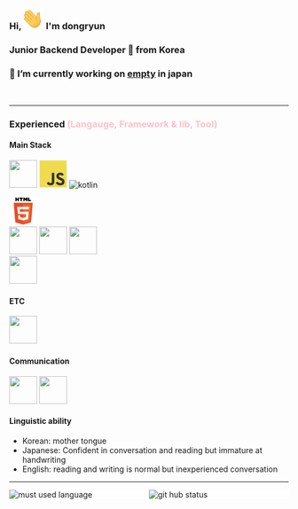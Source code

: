 <link rel="stylesheet" href="https://cdn.jsdelivr.net/gh/devicons/devicon@v2.12.0/devicon.min.css">

### Hi,<img src="https://raw.githubusercontent.com/ABSphreak/ABSphreak/master/gifs/Hi.gif" width="40px" /> I'm dongryun

### Junior Backend Developer 🚀 from Korea

### 🔭 I’m currently working on [empty]() in japan

<br/>

<hr/>

### Experienced <span style="color: pink">(Langauge, Framework & lib, Tool)</span>

#### Main Stack
<p>
    <img src="https://cdn.jsdelivr.net/gh/devicons/devicon/icons/java/java-original-wordmark.svg" width="50" height="50"/>
    <img src="https://raw.githubusercontent.com/devicons/devicon/master/icons/javascript/javascript-original.svg" alt="javascript" width="50" height="50"/>
    <img src="https://cdn.jsdelivr.net/gh/devicons/devicon@latest/icons/kotlin/kotlin-original.svg" alt="kotlin" width="50" height="50"/>
<div class="tech-stack2">
    <img src="https://raw.githubusercontent.com/devicons/devicon/master/icons/html5/html5-original-wordmark.svg" alt="html5" width="50" height="50"/> 
</div>
<div class="tech-stack3">
    <img src='https://cdn.jsdelivr.net/gh/devicons/devicon/icons/spring/spring-original-wordmark.svg' width="50" height="50">
    <img src='https://cdn.jsdelivr.net/gh/devicons/devicon/icons/nodejs/nodejs-original-wordmark.svg' width="50" height="50">
    <img src='https://cdn.jsdelivr.net/gh/devicons/devicon/icons/express/express-original-wordmark.svg' width="50" height="50">
</div>
<div class="tech-stack4" style="margin-bottom: 1rem">
    <img src='https://cdn.jsdelivr.net/gh/devicons/devicon/icons/docker/docker-plain-wordmark.svg' width="50" height="50">
</div>

#### ETC
<div class="tech-stack5" style="margin-bottom: 1rem">
    <img src='https://cdn.jsdelivr.net/gh/devicons/devicon/icons/amazonwebservices/amazonwebservices-original-wordmark.svg' width="50" height="50">
</div>

#### Communication
<div class="tech-stack6" style="margin-bottom: 1rem">
    <img src="https://cdn.jsdelivr.net/gh/devicons/devicon@latest/icons/slack/slack-original.svg" width="50" height="50"/>
    <img src="https://cdn.jsdelivr.net/gh/devicons/devicon@latest/icons/git/git-original.svg" width="50" height="50"/>
</div>

#### Linguistic ability
- Korean: mother tongue
- Japanese: Confident in conversation and reading but immature at handwriting
- English: reading and writing is normal but inexperienced conversation

<hr/>
<div style="display: flex; align-items: center; background-color: white;">
    <img src="" style="width:50%;" alt="must used language" />
    <img width="50%" src="" style="width:50%;" alt="git hub status" />
</div>
<br/>
<br/>
